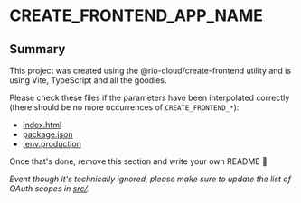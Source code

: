# CREATE_FRONTEND_APP_NAME

## Summary

This project was created using the @rio-cloud/create-frontend utility and is using Vite, TypeScript and all the goodies.

Please check these files if the parameters have been interpolated correctly (there should be no more occurrences of
`CREATE_FRONTEND_*`):

* [index.html](index.html)
* [package.json](package.json)
* [.env.production](.env.production)

Once that's done, remove this section and write your own README 🦄

_Event though it's technically ignored, please make sure to update the list of OAuth scopes in [src/](src/config.ts)._
